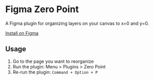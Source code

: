 # Figma Zero Point

A Figma plugin for organizing layers on your canvas to x=0 and y=0.

[Install on Figma](https://www.figma.com/community/plugin/1008795501746481085)

## Usage

1. Go to the page you want to reorganize
2. Run the plugin: Menu > Plugins > Zero Point
3. Re-run the plugin: `Command + Option + P`
